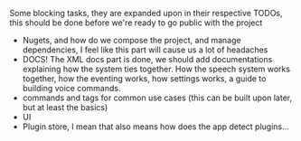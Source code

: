﻿Some blocking tasks, they are expanded upon in their respective TODOs, this should be done before we're ready to go
public with the project

- Nugets, and how do we compose the project, and manage dependencies, I feel like this part will cause us a lot of
  headaches
- DOCS! The XML docs part is done, we should add documentations explaining how the system ties together.
  How the speech system works together, how the eventing works, how settings works, a guide to building voice commands.
- commands and tags for common use cases (this can be built upon later, but at least the basics)
- UI
- Plugin store, I mean that also means how does the app detect plugins...
